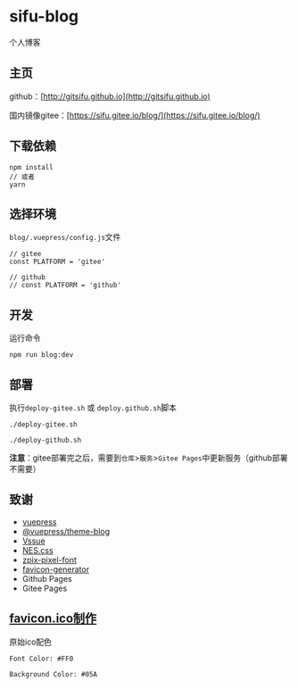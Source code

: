 # sifu-blog

个人博客

## 主页
github：[http://gitsifu.github.io](http://gitsifu.github.io)

国内镜像gitee：[https://sifu.gitee.io/blog/](https://sifu.gitee.io/blog/)

## 下载依赖

```
npm install 
// 或者
yarn
```

## 选择环境
`blog/.vuepress/config.js`文件
```
// gitee
const PLATFORM = 'gitee'

// github
// const PLATFORM = 'github'
```

## 开发

运行命令
```
npm run blog:dev
```

## 部署

执行`deploy-gitee.sh` 或 `deploy.github.sh`脚本
```
./deploy-gitee.sh

./deploy-github.sh
```

**注意**：gitee部署完之后，需要到`仓库`>`服务`>`Gitee Pages`中更新服务（github部署不需要）

## 致谢

- [vuepress](https://www.vuepress.cn/)
- [@vuepress/theme-blog](https://vuepress-theme-blog.ulivz.com/)
- [Vssue](https://vssue.js.org/zh/)
- [NES.css](https://github.com/nostalgic-css/NES.css)
- [zpix-pixel-font](https://github.com/SolidZORO/zpix-pixel-font)
- [favicon-generator](https://favicon.io/favicon-generator/)
- Github Pages
- Gitee Pages


## [favicon.ico制作](https://favicon.io/favicon-generator/)

原始ico配色
```
Font Color: #FF0
   
Background Color: #05A
```
